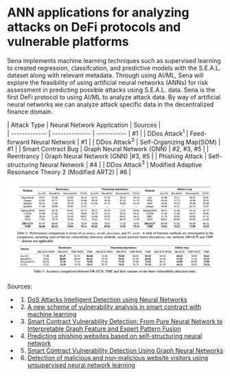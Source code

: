 # ANN applications for analyzing attacks on DeFi protocols and vulnerable platforms

Sena implements machine learning techniques such as supervised learning to created regression, classifcation, and predictive models with the S.E.A.L. dataset along with relevant metadata. Through using AI/ML, Sena will explore the feasibility of using artificial neural networks (ANNs) for risk assessment in predicting possible attacks using S.E.A.L. data. Sena is the first DeFi protocol to using AI/ML to analyze attack data. By way of artificial neural networks we can analyze attack specific data in the decentralized finance domain.

|  Attack Type  | Neural Network Application | Sources |  
| ------------- | -------------- | ----------- | #1 |
|  DDos Attack<sup>1</sup>  | Feed-forward Neural Network   | #1 |
|  DDos Attack<sup>2</sup>   | Self-Organizing Map(SOM) | #1 |
| Smart Contract Bug  | Graph Neural Network (GNN)  | #2, #3, #5  |
| Reentrancy    | Graph Neural Network (GNN) |#3, #5 |
| Phishing Attack | Self-structuring Neural Network | #4 |
|  DDos Attack<sup>3</sup>   | Modified Adaptive Resonance Theory 2 (Modified ART2) | #6 |


<!-- image -->
<p style="text-align:center;">
  <img src="attacks-transformers.png" alt="tensor flow" width="800" class="center" style="margin-right: 5px;"/>
</p>


Sources:
- 1. [DoS Attacks Intelligent Detection using Neural Networks](https://reader.elsevier.com/reader/sd/pii/S1319157806800029?token=2EF11E26C870D27055A3E24E1E9E5FA0BBE72443A8FAB2CAC51BA87B480D569CF612869DB9F56B18D546E3FC4AAAE771&originRegion=us-east-1&originCreation=20220128064013)
- 2. [A new scheme of vulnerability analysis in smart contract with machine learning](https://link.springer.com/article/10.1007/s11276-020-02379-z)
- 3. [Smart Contract Vulnerability Detection: From Pure Neural Network to Interpretable Graph Feature and Expert Pattern Fusion](https://arxiv.org/abs/2106.09282)
- 4. [Predicting phishing websites based on self-structuring neural network](https://link.springer.com/article/10.1007/s00521-013-1490-z)
- 5. [Smart Contract Vulnerability Detection Using Graph Neural Networks](https://www.ijcai.org/Proceedings/2020/0454.pdf)
- 6. [Detection of malicious and non-malicious website visitors using unsupervised neural network learning](https://www.sciencedirect.com/science/article/abs/pii/S1568494612003778)
